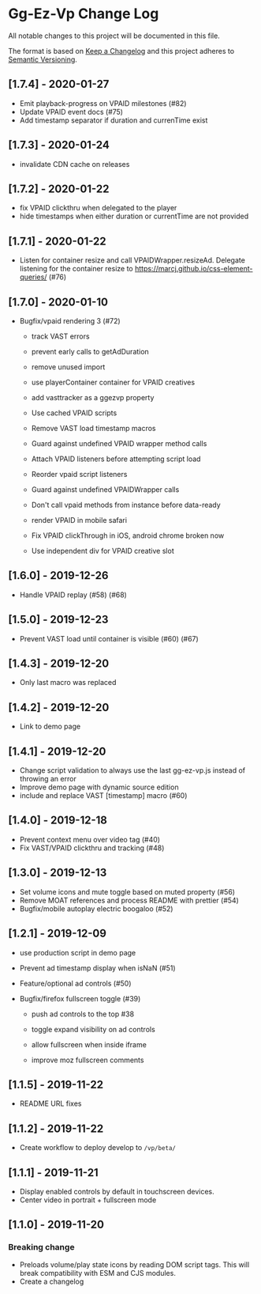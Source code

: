# Gg-Ez-Vp Change Log

All notable changes to this project will be documented in this file.

The format is based on [Keep a Changelog](http://keepachangelog.com/) and this project adheres to [Semantic Versioning](http://semver.org/).

## [1.7.4] - 2020-01-27

-   Emit playback-progress on VPAID milestones (#82)
-   Update VPAID event docs (#75)
-   Add timestamp separator if duration and currenTime exist

## [1.7.3] - 2020-01-24

-   invalidate CDN cache on releases

## [1.7.2] - 2020-01-22

-   fix VPAID clickthru when delegated to the player
-   hide timestamps when either duration or currentTime are not provided

## [1.7.1] - 2020-01-22

-   Listen for container resize and call VPAIDWrapper.resizeAd. Delegate listening for the container resize to https://marcj.github.io/css-element-queries/ (#76)

## [1.7.0] - 2020-01-10

-   Bugfix/vpaid rendering 3 (#72)

    -   track VAST errors

    -   prevent early calls to getAdDuration

    -   remove unused import

    -   use playerContainer container for VPAID creatives

    -   add vasttracker as a ggezvp property

    -   Use cached VPAID scripts

    -   Remove VAST load timestamp macros

    -   Guard against undefined VPAID wrapper method calls

    -   Attach VPAID listeners before attempting script load

    -   Reorder vpaid script listeners

    -   Guard against undefined VPAIDWrapper calls

    -   Don't call vpaid methods from instance before data-ready

    -   render VPAID in mobile safari

    -   Fix VPAID clickThrough in iOS, android chrome broken now

    -   Use independent div for VPAID creative slot

## [1.6.0] - 2019-12-26

-   Handle VPAID replay (#58) (#68)

## [1.5.0] - 2019-12-23

-   Prevent VAST load until container is visible (#60) (#67)

## [1.4.3] - 2019-12-20

-   Only last macro was replaced

## [1.4.2] - 2019-12-20

-   Link to demo page

## [1.4.1] - 2019-12-20

-   Change script validation to always use the last gg-ez-vp.js instead of throwing an error
-   Improve demo page with dynamic source edition
-   include and replace VAST [timestamp] macro (#60)

## [1.4.0] - 2019-12-18

-   Prevent context menu over video tag (#40)
-   Fix VAST/VPAID clickthru and tracking (#48)

## [1.3.0] - 2019-12-13

-   Set volume icons and mute toggle based on muted property (#56)
-   Remove MOAT references and process README with prettier (#54)
-   Bugfix/mobile autoplay electric boogaloo (#52)

## [1.2.1] - 2019-12-09

-   use production script in demo page
-   Prevent ad timestamp display when isNaN (#51)
-   Feature/optional ad controls (#50)
-   Bugfix/firefox fullscreen toggle (#39)

    -   push ad controls to the top #38

    -   toggle expand visibility on ad controls

    -   allow fullscreen when inside iframe

    -   improve moz fullscreen comments

## [1.1.5] - 2019-11-22

-   README URL fixes

## [1.1.2] - 2019-11-22

-   Create workflow to deploy develop to `/vp/beta/`

## [1.1.1] - 2019-11-21

-   Display enabled controls by default in touchscreen devices.
-   Center video in portrait + fullscreen mode

## [1.1.0] - 2019-11-20

### Breaking change

-   Preloads volume/play state icons by reading DOM script tags. This will break compatibility with ESM and CJS modules.
-   Create a changelog
